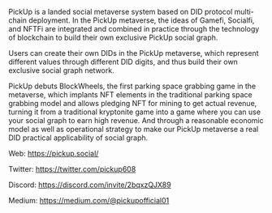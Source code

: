 PickUp is a landed social metaverse system based on DID protocol multi-chain deployment. In the PickUp metaverse, the ideas of Gamefi, Socialfi, and NFTFi are integrated and combined in practice through the technology of blockchain to build their own exclusive PickUp social graph.


Users can create their own DIDs in the PickUp metaverse, which represent different values through different DID digits, and thus build their own exclusive social graph network.


PickUp debuts BlockWheels, the first parking space grabbing game in the metaverse, which implants NFT elements in the traditional parking space grabbing model and allows pledging NFT for mining to get actual revenue, turning it from a traditional kryptonite game into a game where you can use your social graph to earn high revenue. And through a reasonable economic model as well as operational strategy to make our PickUp metaverse a real DID practical applicability of social graph.


Web: https://pickup.social/

Twitter: https://twitter.com/pickup608

Discord: https://discord.com/invite/2bqxzQJX89

Medium: https://medium.com/@pickupofficial01

